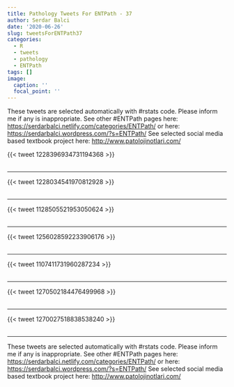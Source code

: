 ```yaml
---
title: Pathology Tweets For ENTPath - 37
author: Serdar Balci
date: '2020-06-26'
slug: tweetsForENTPath37
categories:
  - R
  - tweets
  - pathology
  - ENTPath
tags: []
image:
  caption: ''
  focal_point: ''
---
```



These tweets are selected automatically with #rstats code. Please inform me if any is inappropriate.
See other #ENTPath pages here: https://serdarbalci.netlify.com/categories/ENTPath/  or here: https://serdarbalci.wordpress.com/?s=ENTPath/ 
See selected social media based textbook project here: http://www.patolojinotlari.com/

{{< tweet 1228396934731194368 >}}
<br>
<br>
<hr>
{{< tweet 1228034541970812928 >}}
<br>
<br>
<hr>
{{< tweet 1128505521953050624 >}}
<br>
<br>
<hr>
{{< tweet 1256028592233906176 >}}
<br>
<br>
<hr>
{{< tweet 1107411731960287234 >}}
<br>
<br>
<hr>
{{< tweet 1270502184476499968 >}}
<br>
<br>
<hr>
{{< tweet 1270027518838538240 >}}
<br>
<br>
<hr>


These tweets are selected automatically with #rstats code. Please inform me if any is inappropriate.
See other #ENTPath pages here: https://serdarbalci.netlify.com/categories/ENTPath/  or here: https://serdarbalci.wordpress.com/?s=ENTPath/ 
See selected social media based textbook project here: http://www.patolojinotlari.com/
